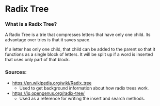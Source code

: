 # Radix Tree

### What is a Radix Tree?

A Radix Tree is a trie that compresses letters that have only one child. Its advantage over tries is that it saves space.

If a letter has only one child, that child can be added to the parent so that it functions as a single block of letters. It will be split up if a word is inserted that uses only part of that block. 

### Sources:
* https://en.wikipedia.org/wiki/Radix_tree
  * Used to get background information about how radix trees work.
* https://iq.opengenus.org/radix-tree/
  * Used as a reference for writing the insert and search methods.
